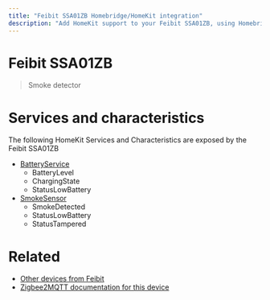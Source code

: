 ```yaml
---
title: "Feibit SSA01ZB Homebridge/HomeKit integration"
description: "Add HomeKit support to your Feibit SSA01ZB, using Homebridge, Zigbee2MQTT and homebridge-z2m."
---
```

<!---
This file has been GENERATED using src/docgen/docgen.ts
DO NOT EDIT THIS FILE MANUALLY!
-->
# Feibit SSA01ZB
> Smoke detector


# Services and characteristics
The following HomeKit Services and Characteristics are exposed by
the Feibit SSA01ZB

* [BatteryService](../../battery.md)
  * BatteryLevel
  * ChargingState
  * StatusLowBattery
* [SmokeSensor](../../sensors.md)
  * SmokeDetected
  * StatusLowBattery
  * StatusTampered


# Related
* [Other devices from Feibit](../index.md#feibit)
* [Zigbee2MQTT documentation for this device](https://www.zigbee2mqtt.io/devices/SSA01ZB.html)